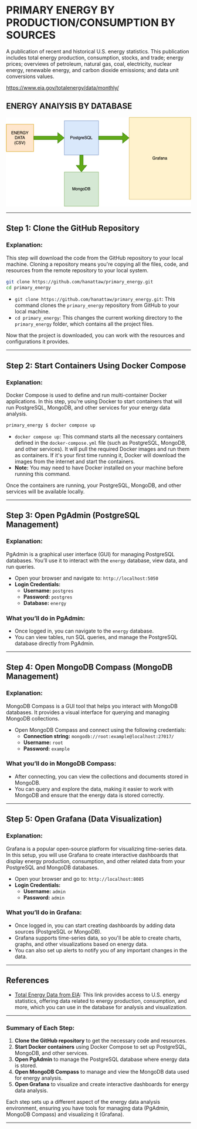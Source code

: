 # PRIMARY ENERGY BY PRODUCTION/CONSUMPTION BY SOURCES
A publication of recent and historical U.S. energy statistics. This publication includes total energy production, consumption, stocks, and trade; energy prices; overviews of petroleum, natural gas, coal, electricity, nuclear energy, renewable energy, and carbon dioxide emissions; and data unit conversions values.
 
https://www.eia.gov/totalenergy/data/monthly/


## ENERGY ANAlYSIS BY DATABASE

![The Energy Architecture](docs/primary_energy.drawio.png "The Energy Architecture")

---

## Step 1: Clone the GitHub Repository

### Explanation:
This step will download the code from the GitHub repository to your local machine. Cloning a repository means you're copying all the files, code, and resources from the remote repository to your local system.

```sh
git clone https://github.com/hanattaw/primary_energy.git
cd primary_energy
```

- `git clone https://github.com/hanattaw/primary_energy.git`: This command clones the `primary_energy` repository from GitHub to your local machine.
- `cd primary_energy`: This changes the current working directory to the `primary_energy` folder, which contains all the project files.

Now that the project is downloaded, you can work with the resources and configurations it provides.

---

## Step 2: Start Containers Using Docker Compose

### Explanation:
Docker Compose is used to define and run multi-container Docker applications. In this step, you're using Docker to start containers that will run PostgreSQL, MongoDB, and other services for your energy data analysis.

```sh
primary_energy $ docker compose up
```

- `docker compose up`: This command starts all the necessary containers defined in the `docker-compose.yml` file (such as PostgreSQL, MongoDB, and other services). It will pull the required Docker images and run them as containers. If it's your first time running it, Docker will download the images from the internet and start the containers.
- **Note:** You may need to have Docker installed on your machine before running this command. 

Once the containers are running, your PostgreSQL, MongoDB, and other services will be available locally.

---

## Step 3: Open PgAdmin (PostgreSQL Management)

### Explanation:
PgAdmin is a graphical user interface (GUI) for managing PostgreSQL databases. You’ll use it to interact with the `energy` database, view data, and run queries.

- Open your browser and navigate to: `http://localhost:5050`
- **Login Credentials:**
  - **Username:** `postgres`
  - **Password:** `postgres`
  - **Database:** `energy`

### What you’ll do in PgAdmin:
- Once logged in, you can navigate to the `energy` database.
- You can view tables, run SQL queries, and manage the PostgreSQL database directly from PgAdmin.

---

## Step 4: Open MongoDB Compass (MongoDB Management)

### Explanation:
MongoDB Compass is a GUI tool that helps you interact with MongoDB databases. It provides a visual interface for querying and managing MongoDB collections.

- Open MongoDB Compass and connect using the following credentials:
  - **Connection string:** `mongodb://root:example@localhost:27017/`
  - **Username:** `root`
  - **Password:** `example`

### What you’ll do in MongoDB Compass:
- After connecting, you can view the collections and documents stored in MongoDB.
- You can query and explore the data, making it easier to work with MongoDB and ensure that the energy data is stored correctly.

---

## Step 5: Open Grafana (Data Visualization)

### Explanation:
Grafana is a popular open-source platform for visualizing time-series data. In this setup, you will use Grafana to create interactive dashboards that display energy production, consumption, and other related data from your PostgreSQL and MongoDB databases.

- Open your browser and go to: `http://localhost:8085`
- **Login Credentials:**
  - **Username:** `admin`
  - **Password:** `admin`

### What you’ll do in Grafana:
- Once logged in, you can start creating dashboards by adding data sources (PostgreSQL or MongoDB).
- Grafana supports time-series data, so you'll be able to create charts, graphs, and other visualizations based on energy data.
- You can also set up alerts to notify you of any important changes in the data.

---

## References
- [Total Energy Data from EIA](https://www.eia.gov/totalenergy/data/browser/index.php?tbl=T01.02#/?f=M): This link provides access to U.S. energy statistics, offering data related to energy production, consumption, and more, which you can use in the database for analysis and visualization.

---

### Summary of Each Step:

1. **Clone the GitHub repository** to get the necessary code and resources.
2. **Start Docker containers** using Docker Compose to set up PostgreSQL, MongoDB, and other services.
3. **Open PgAdmin** to manage the PostgreSQL database where energy data is stored.
4. **Open MongoDB Compass** to manage and view the MongoDB data used for energy analysis.
5. **Open Grafana** to visualize and create interactive dashboards for energy data analysis.

Each step sets up a different aspect of the energy data analysis environment, ensuring you have tools for managing data (PgAdmin, MongoDB Compass) and visualizing it (Grafana).

---
